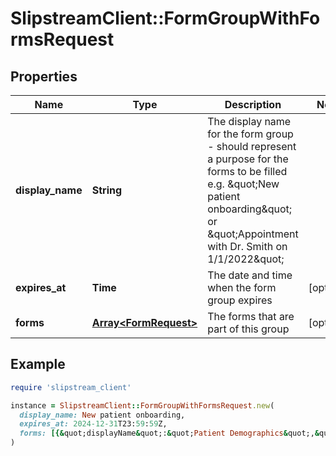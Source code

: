 # SlipstreamClient::FormGroupWithFormsRequest

## Properties

| Name | Type | Description | Notes |
| ---- | ---- | ----------- | ----- |
| **display_name** | **String** | The display name for the form group - should represent a purpose for the forms to be filled e.g. \&quot;New patient onboarding\&quot; or \&quot;Appointment with Dr. Smith on 1/1/2022\&quot; |  |
| **expires_at** | **Time** | The date and time when the form group expires | [optional] |
| **forms** | [**Array&lt;FormRequest&gt;**](FormRequest.md) | The forms that are part of this group | [optional] |

## Example

```ruby
require 'slipstream_client'

instance = SlipstreamClient::FormGroupWithFormsRequest.new(
  display_name: New patient onboarding,
  expires_at: 2024-12-31T23:59:59Z,
  forms: [{&quot;displayName&quot;:&quot;Patient Demographics&quot;,&quot;Type&quot;:&quot;PatientDetails&quot;},{&quot;displayName&quot;:&quot;Medical History&quot;,&quot;Type&quot;:&quot;MedicalHistory&quot;},{&quot;displayName&quot;:&quot;Smile Survey&quot;,&quot;Type&quot;:&quot;OralHealth&quot;}]
)
```

